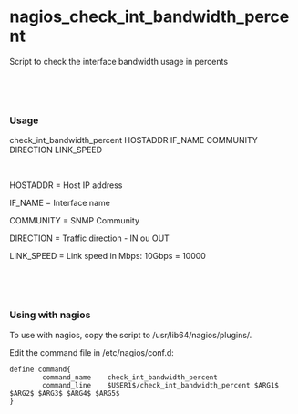 # nagios_check_int_bandwidth_percent

Script to check the interface bandwidth usage in percents

&nbsp;

&nbsp;

### Usage 

check_int_bandwidth_percent HOSTADDR IF_NAME COMMUNITY DIRECTION LINK_SPEED

&nbsp;

HOSTADDR = Host IP address

IF_NAME = Interface name

COMMUNITY = SNMP Community

DIRECTION = Traffic direction - IN ou OUT

LINK_SPEED = Link speed in Mbps: 10Gbps = 10000

&nbsp;

&nbsp;

### Using with nagios

To use with nagios, copy the script to /usr/lib64/nagios/plugins/.

Edit the command file in /etc/nagios/conf.d:

```
define command{
        command_name    check_int_bandwidth_percent
        command_line    $USER1$/check_int_bandwidth_percent $ARG1$ $ARG2$ $ARG3$ $ARG4$ $ARG5$
}
```
